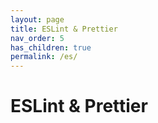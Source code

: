 ```yaml
---
layout: page
title: ESLint & Prettier
nav_order: 5
has_children: true
permalink: /es/
---
```


# ESLint & Prettier